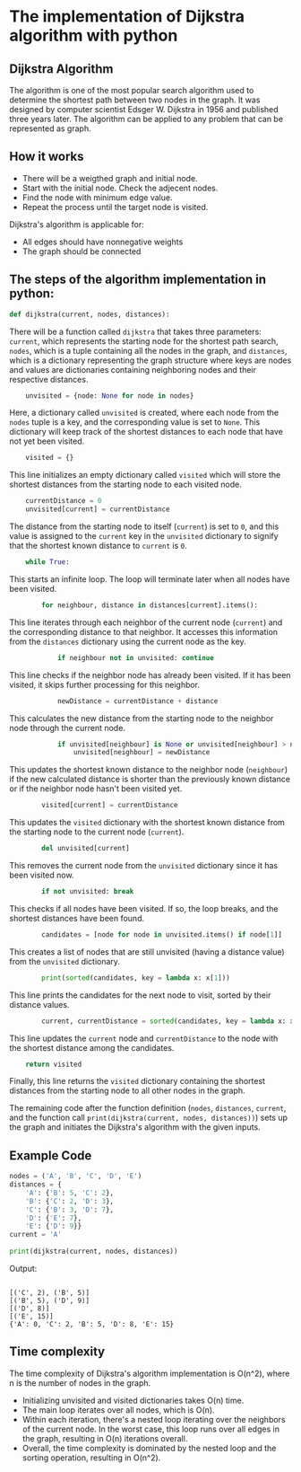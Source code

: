 # The implementation of Dijkstra algorithm with python 

## Dijkstra Algorithm

The algorithm is one of the most popular search algorithm used to determine the shortest path between two nodes in the graph. It was designed by computer scientist Edsger W. Dijkstra in 1956 and published three years later. The algorithm can be applied to any problem that can be represented as graph. 

## How it works

* There will be a weigthed graph and initial node.
* Start with the initial node. Check the adjecent nodes.
* Find the node with minimum edge value. 
* Repeat the process until the target node is visited.



Dijkstra's algorithm is applicable for:
* All edges should have nonnegative weights 
* The graph should be connected 

## The steps of the algorithm implementation in python:

```python
def dijkstra(current, nodes, distances):
```
There will be a function called `dijkstra` that takes three parameters: `current`, which represents the starting node for the shortest path search, `nodes`, which is a tuple containing all the nodes in the graph, and `distances`, which is a dictionary representing the graph structure where keys are nodes and values are dictionaries containing neighboring nodes and their respective distances.

```python
    unvisited = {node: None for node in nodes}
```
Here, a dictionary called `unvisited` is created, where each node from the `nodes` tuple is a key, and the corresponding value is set to `None`. This dictionary will keep track of the shortest distances to each node that have not yet been visited.

```python
    visited = {}
```
This line initializes an empty dictionary called `visited` which will store the shortest distances from the starting node to each visited node.

```python
    currentDistance = 0
    unvisited[current] = currentDistance
```
The distance from the starting node to itself (`current`) is set to `0`, and this value is assigned to the `current` key in the `unvisited` dictionary to signify that the shortest known distance to `current` is `0`.

```python
    while True:
```
This starts an infinite loop. The loop will terminate later when all nodes have been visited.

```python
        for neighbour, distance in distances[current].items():
```
This line iterates through each neighbor of the current node (`current`) and the corresponding distance to that neighbor. It accesses this information from the `distances` dictionary using the current node as the key.

```python
            if neighbour not in unvisited: continue
```
This line checks if the neighbor node has already been visited. If it has been visited, it skips further processing for this neighbor.

```python
            newDistance = currentDistance + distance
```
This calculates the new distance from the starting node to the neighbor node through the current node.

```python
            if unvisited[neighbour] is None or unvisited[neighbour] > newDistance:
                unvisited[neighbour] = newDistance
```
This updates the shortest known distance to the neighbor node (`neighbour`) if the new calculated distance is shorter than the previously known distance or if the neighbor node hasn't been visited yet.

```python
        visited[current] = currentDistance
```
This updates the `visited` dictionary with the shortest known distance from the starting node to the current node (`current`).

```python
        del unvisited[current]
```
This removes the current node from the `unvisited` dictionary since it has been visited now.

```python
        if not unvisited: break
```
This checks if all nodes have been visited. If so, the loop breaks, and the shortest distances have been found.

```python
        candidates = [node for node in unvisited.items() if node[1]]
```
This creates a list of nodes that are still unvisited (having a distance value) from the `unvisited` dictionary.

```python
        print(sorted(candidates, key = lambda x: x[1]))
```
This line prints the candidates for the next node to visit, sorted by their distance values.

```python
        current, currentDistance = sorted(candidates, key = lambda x: x[1])[0]
```
This line updates the `current` node and `currentDistance` to the node with the shortest distance among the candidates.

```python
    return visited
```
Finally, this line returns the `visited` dictionary containing the shortest distances from the starting node to all other nodes in the graph.

The remaining code after the function definition (`nodes`, `distances`, `current`, and the function call `print(dijkstra(current, nodes, distances))`) sets up the graph and initiates the Dijkstra's algorithm with the given inputs.

## Example Code 
````py
nodes = ('A', 'B', 'C', 'D', 'E')
distances = {
    'A': {'B': 5, 'C': 2},
    'B': {'C': 2, 'D': 3},
    'C': {'B': 3, 'D': 7},
    'D': {'E': 7},
    'E': {'D': 9}}
current = 'A'
  
print(dijkstra(current, nodes, distances))
````

Output:

````

[('C', 2), ('B', 5)]
[('B', 5), ('D', 9)]
[('D', 8)]
[('E', 15)]
{'A': 0, 'C': 2, 'B': 5, 'D': 8, 'E': 15}

````
## Time complexity

The time complexity of Dijkstra's algorithm implementation is O(n^2), where n is the number of nodes in the graph.

* Initializing unvisited and visited dictionaries takes O(n) time.
* The main loop iterates over all nodes, which is O(n).
* Within each iteration, there's a nested loop iterating over the neighbors of the current node. In the worst case, this loop runs over all edges in the graph, resulting in O(n) iterations overall.
* Overall, the time complexity is dominated by the nested loop and the sorting operation, resulting in O(n^2).

